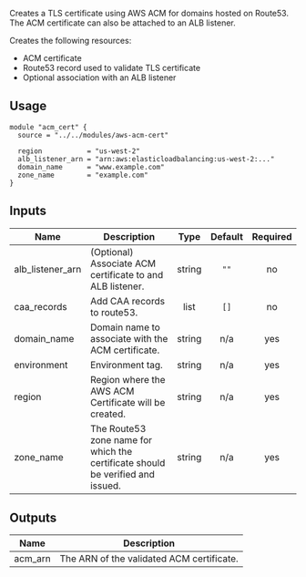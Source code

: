 <!-- BEGINNING OF PRE-COMMIT-TERRAFORM DOCS HOOK -->
Creates a TLS certificate using AWS ACM for domains hosted on Route53.
The ACM certificate can also be attached to an ALB listener.

Creates the following resources:

* ACM certificate
* Route53 record used to validate TLS certificate
* Optional association with an ALB listener

## Usage

```hcl
module "acm_cert" {
  source = "../../modules/aws-acm-cert"

  region           = "us-west-2"
  alb_listener_arn = "arn:aws:elasticloadbalancing:us-west-2:..."
  domain_name      = "www.example.com"
  zone_name        = "example.com"
}
```

## Inputs

| Name | Description | Type | Default | Required |
|------|-------------|:----:|:-----:|:-----:|
| alb\_listener\_arn | (Optional) Associate ACM certificate to and ALB listener. | string | `""` | no |
| caa\_records | Add CAA records to route53. | list | `[]` | no |
| domain\_name | Domain name to associate with the ACM certificate. | string | n/a | yes |
| environment | Environment tag. | string | n/a | yes |
| region | Region where the AWS ACM Certificate will be created. | string | n/a | yes |
| zone\_name | The Route53 zone name for which the certificate should be verified and issued. | string | n/a | yes |

## Outputs

| Name | Description |
|------|-------------|
| acm\_arn | The ARN of the validated ACM certificate. |

<!-- END OF PRE-COMMIT-TERRAFORM DOCS HOOK -->
